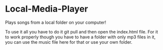 # Local-Media-Player
Plays songs from a local folder on your computer!

To use it all you have to do it git pull and then open the index.html file.
For it to work properly though you have to have a folder with only mp3 files in it,
you can use the music file here for that or use your own folder.
